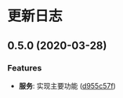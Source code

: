# 更新日志

## 0.5.0 (2020-03-28)

### Features

- **服务**: 实现主要功能 ([d955c57f](https://github.com/ymind/semantic-gitlog/commit/d955c57f7df0284649cfe00c4a7aea6ce0d8a17f))

